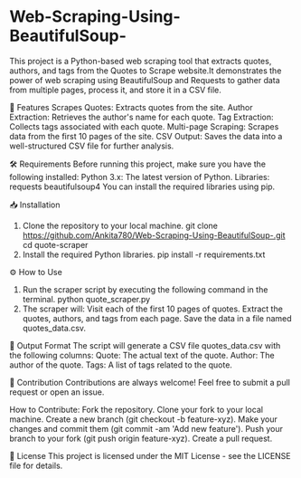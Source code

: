 # Web-Scraping-Using-BeautifulSoup-
This project is a Python-based web scraping tool that extracts quotes, authors, and tags from the Quotes to Scrape website.It demonstrates the power of web scraping using BeautifulSoup and Requests to gather data from multiple pages, process it, and store it in a CSV file.

🚀 Features
Scrapes Quotes: Extracts quotes from the site.
Author Extraction: Retrieves the author's name for each quote.
Tag Extraction: Collects tags associated with each quote.
Multi-page Scraping: Scrapes data from the first 10 pages of the site.
CSV Output: Saves the data into a well-structured CSV file for further analysis.

🛠️ Requirements
Before running this project, make sure you have the following installed:
Python 3.x: The latest version of Python.
Libraries:
requests
beautifulsoup4
You can install the required libraries using pip.

📥 Installation
1. Clone the repository to your local machine.
   git clone https://github.com/Ankita780/Web-Scraping-Using-BeautifulSoup-.git
   cd quote-scraper
2. Install the required Python libraries.
   pip install -r requirements.txt

⚙️ How to Use
1. Run the scraper script by executing the following command in the terminal.
   python quote_scraper.py
2. The scraper will:
Visit each of the first 10 pages of quotes.
Extract the quotes, authors, and tags from each page.
Save the data in a file named quotes_data.csv.

📄 Output Format
The script will generate a CSV file quotes_data.csv with the following columns:
Quote: The actual text of the quote.
Author: The author of the quote.
Tags: A list of tags related to the quote.

🌱 Contribution
Contributions are always welcome! Feel free to submit a pull request or open an issue.

How to Contribute:
Fork the repository.
Clone your fork to your local machine.
Create a new branch (git checkout -b feature-xyz).
Make your changes and commit them (git commit -am 'Add new feature').
Push your branch to your fork (git push origin feature-xyz).
Create a pull request.

📝 License
This project is licensed under the MIT License - see the LICENSE file for details.
